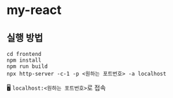 # my-react
## 실행 방법
``` shell
cd frontend
npm install
npm run build
npx http-server -c-1 -p <원하는 포트번호> -a localhost
```
🖥️ `localhost:<원하는 포트번호>`로 접속
